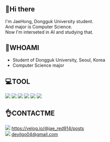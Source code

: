 ## 👋Hi there 

I'm JaeHong, Dongguk University student. \
And major is Computer Science. \
Now I'm interseted in AI and studying that.

## 📍WHOAMI
- Student of Dongguk University, Seoul, Korea 
- Computer Science major

## 💻TOOL 
<div>
  <img src="https://img.shields.io/badge/Python-3776AB?style=for-the-badge&logo=Python&logoColor=white">
  <img src="https://img.shields.io/badge/TensorFlow-FF6F00?style=for-the-badge&logo=TensorFlow&logoColor=white">
  <img src="https://img.shields.io/badge/C-A8B9CC?style=for-the-badge&logo=C&logoColor=white">
  <img src="https://img.shields.io/badge/C++-00599C?style=for-the-badge&logo=C++&logoColor=white">
  <img src="https://img.shields.io/badge/git-F05032?style=for-the-badge&logo=git&logoColor=white">
  <img src="https://img.shields.io/badge/Numpy-013243?style=for-the-badge&logo=NumPy&logoColor=white">
</div>

## 👌CONTACTME
<img src="https://img.shields.io/badge/Velog-20C997?style=for-the-badge&logo=Velog&logoColor=white"> https://velog.io/@jae_red914/posts \
<img src="https://img.shields.io/badge/Gmail-EA4335?style=for-the-badge&logo=Gmail&logoColor=white"> devilgo04@gmail.com
